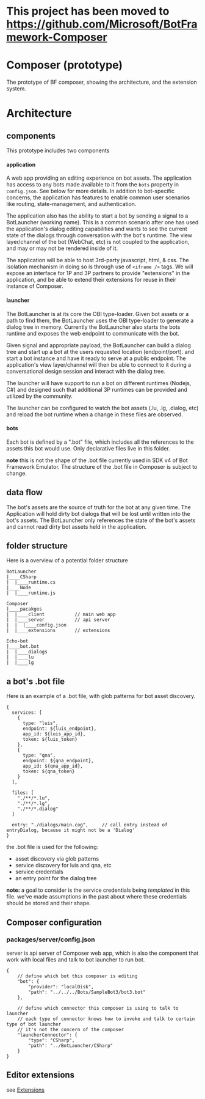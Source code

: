 # This project has been moved to https://github.com/Microsoft/BotFramework-Composer


# Composer (prototype)

The prototype of BF composer, showing the architecture, and the extension system.

# Architecture

## components

This prototype includes two components

#### application

  A web app providing an editing experience on bot assets. The application has access to any bots made available to it from the `bots` property in `config.json`. See below for more details. In addition to bot-specific concerns, the application has features to enable common user scenarios like routing, state-management, and authentication.

  The application also has the ability to start a bot by sending a signal to a BotLauncher (working name). This is a common scenario after one has used the application's dialog editing capabilities and wants to see the current state of the dialogs through conversation with the bot's runtime. The view layer/channel of the bot (WebChat, etc) is not coupled to the application, and may or may not be rendered inside of it.

  The application will be able to host 3rd-party javascript, html, & css. The isolation mechanism in doing so is through use of `<iframe />` tags. We will expose an interface for 1P and 3P partners to provide "extensions" in the application, and be able to extend their extensions for reuse in their instance of Composer.

#### launcher
  The BotLauncher is at its core the OBI type-loader. Given bot assets or a path to find them, the BotLauncher uses the OBI type-loader to generate a dialog tree in memory. Currently the BotLauncher also starts the bots runtime and exposes the web endpoint to communicate with the bot.

  Given signal and appropriate payload, the BotLauncher can build a dialog tree and start up a bot at the users requested location (endpoint/port). and start a bot instance and have it ready to serve at a public endpoint. The application's view layer/channel will then be able to connect to it during a conversational design session and interact with the dialog tree.

  The launcher will have support to run a bot on different runtimes (Nodejs, C#) and designed such that additional 3P runtimes can be provided and utilized by the community. 

  The launcher can be configured to watch the bot assets (.lu, .lg, .dialog, etc) and reload the bot runtime when a change in these files are observed.

#### bots
Each bot is defined by a ".bot" file, which includes all the references to the assets this bot would use. Only declarative files live in this folder.

**note** this is not the shape of the .bot file currently used in SDK v4 of Bot Framework Emulator. The structure of the .bot file in Composer is subject to change. 

## data flow

The bot's assets are the source of truth for the bot at any given time. The Application will hold dirty bot dialogs that will be lost until written into the bot's assets. The BotLauncher only references the state of the bot's assets and cannot read dirty bot assets held in the application.

<Needs Image>

## folder structure

Here is a overview of a potential folder structure

    BotLauncher
    |____CSharp
    |  |____runtime.cs
    |____Node
    |  |____runtime.js

    Composer
    |____pacakges
    |  |____client           // main web app
    |  |____server           // api server
    |  |  |____config.json 
    |  |____extensions       // extensions

    Echo-bot
    |____bot.bot
    |  |____dialogs
    |  |____lu
    |  |____lg

## a bot's .bot file

Here is an example of a .bot file, with glob patterns for bot asset discovery.

```
{
  services: [
    {
      type: "luis",
      endpoint: ${luis_endpoint},
      app_id: ${luis_app_id},
      token: ${luis_token} 
    },
    {
      type: "qna",
      endpoint: ${qna_endpoint},
      app_id: ${qna_app_id},
      token: ${qna_token} 
    }
  ],

  files: [
    "./**/*.lu",
    "./**/*.lg",
    "./**/*.dialog"
  ]
 
  entry: "./dialogs/main.cog",     // call entry instead of entryDialog, because it might not be a 'Dialog'
}
```

the .bot file is used for the following:
- asset discovery via glob patterns
- service discovery for luis and qna, etc
- service credentials
- an entry point for the dialog tree

**note:** a goal to consider is the service credentials being *templated* in this file. we've made assumptions in the past about where these credentials should be stored and their shape.

## Composer configuration

### packages/server/config.json

server is api server of Composer web app, which is also the component that work with local files and talk to bot launcher to run bot. 

```
{
    // define which bot this composer is editing
    "bot": {
        "provider": "localDisk",
        "path": "../../../Bots/SampleBot3/bot3.bot"
    },

    // define which connector this composer is using to talk to launcher
    // each type of connector knows how to invoke and talk to certain type of bot launcher
    // it's not the concern of the composer
    "launcherConnector": {
        "type": "CSharp", 
        "path": "../BotLauncher/CSharp"
    }
}
```


## Editor extensions

see [Extensions](https://github.com/boydc2014/composer-prototype/blob/master/Composer/README.md#extensions)
